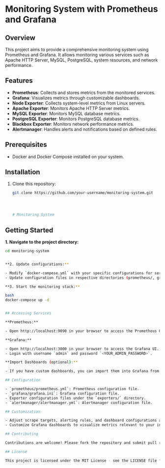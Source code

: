 # Monitoring System with Prometheus and Grafana

## Overview

This project aims to provide a comprehensive monitoring system using Prometheus and Grafana. It allows monitoring various services such as Apache HTTP Server, MySQL, PostgreSQL, system resources, and network performance.

## Features

- **Prometheus**: Collects and stores metrics from the monitored services.
- **Grafana**: Visualizes metrics through customizable dashboards.
- **Node Exporter**: Collects system-level metrics from Linux servers.
- **Apache Exporter**: Monitors Apache HTTP Server metrics.
- **MySQL Exporter**: Monitors MySQL database metrics.
- **PostgreSQL Exporter**: Monitors PostgreSQL database metrics.
- **Blackbox Exporter**: Monitors network performance metrics.
- **Alertmanager**: Handles alerts and notifications based on defined rules.

## Prerequisites

- Docker and Docker Compose installed on your system.

## Installation

1. Clone this repository:

   ```bash
   git clone https://github.com/your-username/monitoring-system.git




   # Monitoring System

## Getting Started

**1. Navigate to the project directory:**

```bash
cd monitoring-system


**2. Update configurations:**

- Modify `docker-compose.yml` with your specific configurations for services and exporters.
- Update configuration files in respective directories (prometheus/, grafana/, exporters/, alertmanager/).

**3. Start the monitoring stack:**

bash
docker-compose up -d


## Accessing Services

**Prometheus:**

- Open http://localhost:9090 in your browser to access the Prometheus UI.

**Grafana:**

- Open http://localhost:3000 in your browser to access the Grafana UI.
- Login with username `admin` and password `<YOUR_ADMIN_PASSWORD>`.

**Import Dashboards (optional):**

- If you have custom dashboards, you can import them into Grafana from the `grafana/dashboards/` directory.

## Configuration

- `prometheus/prometheus.yml`: Prometheus configuration file.
- `grafana/grafana.ini`: Grafana configuration file.
- Exporter configuration files under the `exporters/` directory.
- `alertmanager/alertmanager.yml`: Alertmanager configuration file.

## Customization

- Adjust scrape targets, alerting rules, and dashboard configurations as per your monitoring requirements.
- Customize Grafana dashboards to visualize metrics relevant to your infrastructure.

## Contributing

Contributions are welcome! Please fork the repository and submit pull requests.

## License

This project is licensed under the MIT License - see the LICENSE file for details.


